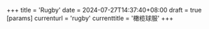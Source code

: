 +++
title = 'Rugby'
date = 2024-07-27T14:37:40+08:00
draft = true
[params]
  currenturl = 'rugby'
  currenttitle = '橄榄球服'
+++
